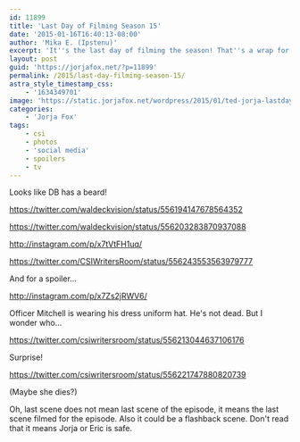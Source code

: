 ```yaml
---
id: 11899
title: 'Last Day of Filming Season 15'
date: '2015-01-16T16:40:13-08:00'
author: 'Mika E. (Ipstenu)'
excerpt: 'It''s the last day of filming the season! That''s a wrap for season 15!'
layout: post
guid: 'https://jorjafox.net/?p=11899'
permalink: /2015/last-day-filming-season-15/
astra_style_timestamp_css:
    - '1634349701'
image: 'https://static.jorjafox.net/wordpress/2015/01/ted-jorja-lastday.jpg'
categories:
    - 'Jorja Fox'
tags:
    - csi
    - photos
    - 'social media'
    - spoilers
    - tv
---
```


Looks like DB has a beard!

https://twitter.com/waldeckvision/status/556194147678564352

https://twitter.com/waldeckvision/status/556203283870937088

http://instagram.com/p/x7tVtFH1uq/

https://twitter.com/CSIWritersRoom/status/556243553563979777

And for a spoiler...

http://instagram.com/p/x7Zs2jRWV6/

Officer Mitchell is wearing his dress uniform hat. He's not dead. But I wonder who...

https://twitter.com/csiwritersroom/status/556213044637106176

Surprise!

https://twitter.com/csiwritersroom/status/556221747880820739

(Maybe she dies?)

Oh, last scene does not mean last scene of the episode, it means the last scene filmed for the episode. Also it could be a flashback scene. Don't read that it means Jorja or Eric is safe.